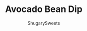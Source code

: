 ---
layout: ../../layouts/MarkdownPostLayout.astro
title: Avocado Bean Dip
author: ShugarySweets
pubDate: 2019-01-15
description: "T﻿angy avocado dip with beans and cheese make a delicious dairy snack!"
image_url: https://www.shugarysweets.com/wp-content/uploads/2014/05/avocado-bean-dip-3-e1401377306547.jpg
tags: ["Appetizers","Mexican"]
calories: 138
protein: 9
carbohydrates: 13
fats: 7
fiber: 4
ingredients: ["1 can (16 ounce) refried beans","2 teaspoons cumin, divided","1 cup plain greek yogurt","1 cup cottage cheese","1 avocado","1 teaspoon kosher salt","6 cranks fresh black pepper","6 drops tabasco sauce","1/4 cup shredded colby-jack cheese","1/4 cup sliced black olives"]
serves: 8
time: "5 minutes"
prepTime: "5 minutes"
instructions: ["Combine refried beans with 1 tsp cumin. Spread in the bottom of a pie plate.","In food processor, combine greek yogurt, cottage cheese, avocado, 1 tsp cumin, salt, pepper and tabasco. Process for several minutes until smooth and creamy. Add more salt, pepper and tabasco to taste at this point. Spread creamy avocado mixture of the refried beans.","Top with shredded cheese and black olives. Serve with tortilla chips (or fresh vegetables). ENJOY!!"]
nutrition: ["138 calories","13 grams carbohydrates","9 milligrams cholesterol","7 grams fat","4 grams fiber","9 grams protein","2 grams saturated fat","524 milligrams sodium","4 grams sugar","0 grams trans fat","4 grams unsaturated fat"]
---